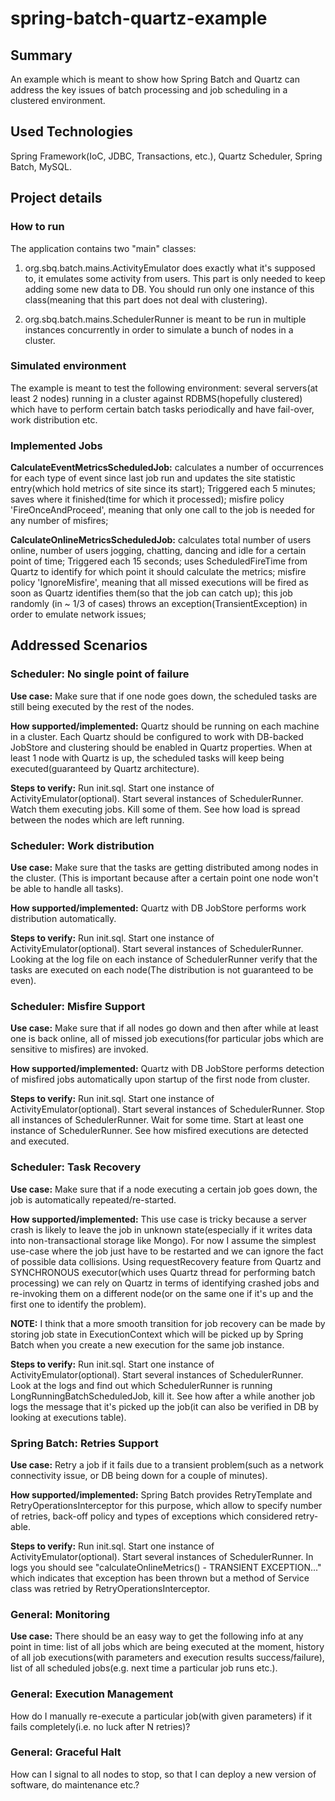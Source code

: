 spring-batch-quartz-example
===========================

## Summary ##

An example which is meant to show how Spring Batch and Quartz can address the key issues of batch processing and job scheduling in a clustered
environment.

## Used Technologies ##

Spring Framework(IoC, JDBC, Transactions, etc.), Quartz Scheduler, Spring Batch, MySQL.

## Project details ##

### How to run ###

The application contains two "main" classes:

1) org.sbq.batch.mains.ActivityEmulator does exactly what it's supposed to, it emulates some activity from users. This part is only needed to
keep adding some new data to DB. You should run only one instance of this class(meaning that this part does not deal with clustering).

2) org.sbq.batch.mains.SchedulerRunner is meant to be run in multiple instances concurrently in order to simulate a bunch of nodes in a cluster.

### Simulated environment ###

The example is meant to test the following environment: several servers(at least 2 nodes) running in a cluster against RDBMS(hopefully clustered)
which have to perform certain batch tasks periodically and have fail-over, work distribution etc.

### Implemented Jobs ###

<b>CalculateEventMetricsScheduledJob:</b> calculates a number of occurrences for each type of event since last job run and updates the site
statistic entry(which hold metrics of site since its start); Triggered each 5 minutes; saves where it finished(time for which it processed);
 misfire policy 'FireOnceAndProceed', meaning that only one call to the job is needed for any number of misfires;

<b>CalculateOnlineMetricsScheduledJob:</b> calculates total number of users online, number of users jogging, chatting,
dancing and idle for a certain point of time; Triggered each 15 seconds;
uses ScheduledFireTime from Quartz to identify for which point it should calculate the metrics; misfire policy 'IgnoreMisfire',
meaning that all missed executions will be fired as soon as Quartz identifies them(so that the job can catch up);
this job randomly (in ~ 1/3 of cases) throws an exception(TransientException) in order to emulate network issues;

## Addressed Scenarios ##

### Scheduler: No single point of failure ###

<b>Use case:</b> Make sure that if one node goes down, the scheduled tasks are still being executed by the rest of the nodes.

<b>How supported/implemented:</b> Quartz should be running on each machine in a cluster.
Each Quartz should be configured to work with DB-backed JobStore and clustering should be enabled in Quartz properties.
When at least 1 node with Quartz is up, the scheduled tasks will keep being executed(guaranteed by Quartz architecture).

<b>Steps to verify:</b> Run init.sql. Start one instance of ActivityEmulator(optional). Start several instances of SchedulerRunner.
Watch them executing jobs. Kill some of them. See how load is spread between the nodes which are left running.

### Scheduler: Work distribution ###

<b>Use case:</b> Make sure that the tasks are getting distributed among nodes in the cluster.
(This is important because after a certain point one node won't be able to handle all tasks).

<b>How supported/implemented:</b> Quartz with DB JobStore performs work distribution automatically.

<b>Steps to verify:</b> Run init.sql. Start one instance of ActivityEmulator(optional). Start several instances of SchedulerRunner.
Looking at the log file on each instance of SchedulerRunner verify that the tasks are executed on each node(The distribution is not guaranteed to
be even).

### Scheduler: Misfire Support ###

<b>Use case:</b> Make sure that if all nodes go down and then after while at least one is back online,
all of missed job executions(for particular jobs which are sensitive to misfires) are invoked.

<b>How supported/implemented:</b> Quartz with DB JobStore performs detection of misfired jobs automatically upon startup of the first node from
cluster.

<b>Steps to verify:</b> Run init.sql. Start one instance of ActivityEmulator(optional).
Start several instances of SchedulerRunner. Stop all instances of SchedulerRunner. Wait for some time.
Start at least one instance of SchedulerRunner. See how misfired executions are detected and executed.

### Scheduler: Task Recovery ###

<b>Use case:</b> Make sure that if a node executing a certain job goes down, the job is automatically repeated/re-started.

<b>How supported/implemented:</b> This use case is tricky because a server crash is likely to leave the job in unknown state(especially if it
writes data into non-transactional storage like Mongo). For now I assume the simplest use-case where the job just have to be restarted and we can
ignore the fact of possible data collisions. Using requestRecovery feature from Quartz and SYNCHRONOUS executor(which uses Quartz thread for
performing batch processing) we can rely on Quartz in terms of identifying crashed jobs and re-invoking them on a different node(or on the same one
 if it's up and the first one to identify the problem).

<b>NOTE:</b> I think that a more smooth transition for job recovery can be made by storing job state in ExecutionContext which will be picked up by
 Spring Batch when you create a new execution for the same job instance.

<b>Steps to verify:</b> Run init.sql. Start one instance of ActivityEmulator(optional). Start several instances of SchedulerRunner.
Look at the logs and find out which SchedulerRunner is running LongRunningBatchScheduledJob, kill it. See how after a while another job logs the
message that it's picked up the job(it can also be verified in DB by looking at executions table).

### Spring Batch: Retries Support ###

<b>Use case:</b> Retry a job if it fails due to a transient problem(such as a network connectivity issue, or DB being down for a couple of minutes).

<b>How supported/implemented:</b> Spring Batch provides RetryTemplate and RetryOperationsInterceptor for this purpose,
which allow to specify number of retries, back-off policy and types of exceptions which considered retry-able.

<b>Steps to verify:</b> Run init.sql. Start one instance of ActivityEmulator(optional). Start several instances of SchedulerRunner.
In logs you should see "calculateOnlineMetrics() - TRANSIENT EXCEPTION..." which indicates that exception has been thrown but a method of Service
class was retried by RetryOperationsInterceptor.

### General: Monitoring ###

<b>Use case:</b> There should be an easy way to get the following info at any point in time:
list of all jobs which are being executed at the moment, history of all job executions(with parameters and execution results success/failure),
list of all scheduled jobs(e.g. next time a particular job runs etc.).

### General: Execution Management ###

How do I manually re-execute a particular job(with given parameters) if it fails completely(i.e. no luck after N retries)?

### General: Graceful Halt ###

How can I signal to all nodes to stop, so that I can deploy a new version of software, do maintenance etc.?